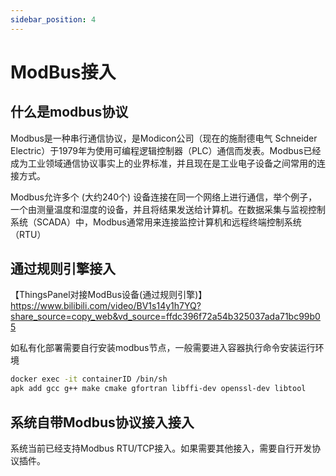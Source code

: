 ```yaml
---
sidebar_position: 4
---
```


# ModBus接入

## 什么是modbus协议

Modbus是一种串行通信协议，是Modicon公司（现在的施耐德电气 Schneider Electric）于1979年为使用可编程逻辑控制器（PLC）通信而发表。Modbus已经成为工业领域通信协议事实上的业界标准，并且现在是工业电子设备之间常用的连接方式。

Modbus允许多个 (大约240个) 设备连接在同一个网络上进行通信，举个例子，一个由测量温度和湿度的设备，并且将结果发送给计算机。在数据采集与监视控制系统（SCADA）中，Modbus通常用来连接监控计算机和远程终端控制系统（RTU）

## 通过规则引擎接入

【ThingsPanel对接ModBus设备(通过规则引擎)】  
https://www.bilibili.com/video/BV1s14y1h7YQ?share_source=copy_web&vd_source=ffdc396f72a54b325037ada71bc99b05

如私有化部署需要自行安装modbus节点，一般需要进入容器执行命令安装运行环境
```bash
docker exec -it containerID /bin/sh
apk add gcc g++ make cmake gfortran libffi-dev openssl-dev libtool
```

## 系统自带Modbus协议接入接入

系统当前已经支持Modbus RTU/TCP接入。如果需要其他接入，需要自行开发协议插件。


